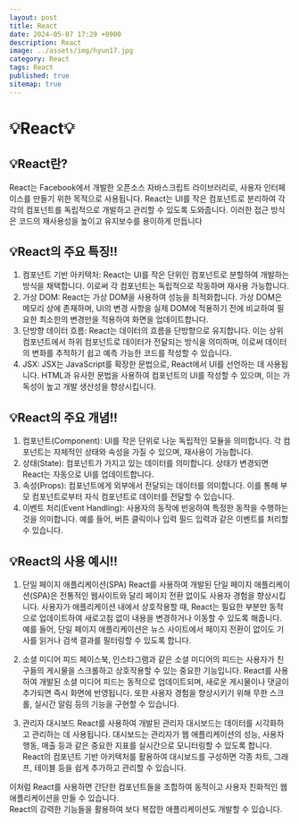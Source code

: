 ```yaml
---
layout: post
title: React
date: 2024-05-07 17:29 +0900
description: React
image: ../assets/img/hyun17.jpg
category: React
tags: React
published: true
sitemap: true
---
```


# 💡React💡

## 💡React란?

React는 Facebook에서 개발한 오픈소스 자바스크립트 라이브러리로, 사용자 인터페이스를 만들기 위한 목적으로 사용됩니다. React는 UI를 작은 컴포넌트로 분리하여 각각의 컴포넌트를 독립적으로 개발하고 관리할 수 있도록 도와줍니다. 이러한 접근 방식은 코드의 재사용성을 높이고 유지보수를 용이하게 만듭니다

## 💡React의 주요 특징!!

1. 컴포넌트 기반 아키텍처: React는 UI를 작은 단위인 컴포넌트로 분할하여 개발하는 방식을 채택합니다. 이로써 각 컴포넌트는 독립적으로 작동하며 재사용 가능합니다.<br>
2. 가상 DOM: React는 가상 DOM을 사용하여 성능을 최적화합니다. 가상 DOM은 메모리 상에 존재하며, UI의 변경 사항을 실제 DOM에 적용하기 전에 비교하여 필요한 최소한의 변경만을 적용하여 화면을 업데이트합니다.<br>
4. 단방향 데이터 흐름: React는 데이터의 흐름을 단방향으로 유지합니다. 이는 상위 컴포넌트에서 하위 컴포넌트로 데이터가 전달되는 방식을 의미하며, 이로써 데이터의 변화를 추적하기 쉽고 예측 가능한 코드를 작성할 수 있습니다.<br>
5. JSX: JSX는 JavaScript를 확장한 문법으로, React에서 UI를 선언하는 데 사용됩니다. HTML과 유사한 문법을 사용하여 컴포넌트의 UI를 작성할 수 있으며, 이는 가독성이 높고 개발 생산성을 향상시킵니다.

## 💡React의 주요 개념!!

1. 컴포넌트(Component): UI를 작은 단위로 나눈 독립적인 모듈을 의미합니다. 각 컴포넌트는 자체적인 상태와 속성을 가질 수 있으며, 재사용이 가능합니다.<br>
2. 상태(State): 컴포넌트가 가지고 있는 데이터를 의미합니다. 상태가 변경되면 React는 자동으로 UI를 업데이트합니다.<br>
3. 속성(Props): 컴포넌트에게 외부에서 전달되는 데이터를 의미합니다. 이를 통해 부모 컴포넌트로부터 자식 컴포넌트로 데이터를 전달할 수 있습니다.<br>
4. 이벤트 처리(Event Handling): 사용자의 동작에 반응하여 특정한 동작을 수행하는 것을 의미합니다. 예를 들어, 버튼 클릭이나 입력 필드 입력과 같은 이벤트를 처리할 수 있습니다.

## 💡React의 사용 예시!!

1. 단일 페이지 애플리케이션(SPA)
React를 사용하여 개발된 단일 페이지 애플리케이션(SPA)은 전통적인 웹사이트와 달리 페이지 전환 없이도 사용자 경험을 향상시킵니다. 사용자가 애플리케이션 내에서 상호작용할 때, React는 필요한 부분만 동적으로 업데이트하여 새로고침 없이 내용을 변경하거나 이동할 수 있도록 해줍니다. 예를 들어, 단일 페이지 애플리케이션은 뉴스 사이트에서 페이지 전환이 없이도 기사를 읽거나 검색 결과를 필터링할 수 있도록 합니다.

2. 소셜 미디어 피드
페이스북, 인스타그램과 같은 소셜 미디어의 피드는 사용자가 친구들의 게시물을 스크롤하고 상호작용할 수 있는 중요한 기능입니다. React를 사용하여 개발된 소셜 미디어 피드는 동적으로 업데이트되며, 새로운 게시물이나 댓글이 추가되면 즉시 화면에 반영됩니다. 또한 사용자 경험을 향상시키기 위해 무한 스크롤, 실시간 알림 등의 기능을 구현할 수 있습니다.

3. 관리자 대시보드
React를 사용하여 개발된 관리자 대시보드는 데이터를 시각화하고 관리하는 데 사용됩니다. 대시보드는 관리자가 웹 애플리케이션의 성능, 사용자 행동, 매출 등과 같은 중요한 지표를 실시간으로 모니터링할 수 있도록 합니다. React의 컴포넌트 기반 아키텍처를 활용하여 대시보드를 구성하면 각종 차트, 그래프, 테이블 등을 쉽게 추가하고 관리할 수 있습니다.


이처럼 React를 사용하면 간단한 컴포넌트들을 조합하여 동적이고 사용자 친화적인 웹 애플리케이션을 만들 수 있습니다.<br>
React의 강력한 기능들을 활용하여 보다 복잡한 애플리케이션도 개발할 수 있습니다.